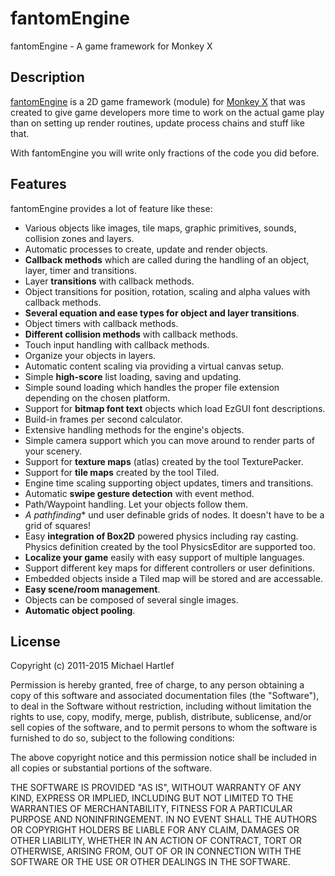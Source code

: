 # fantomEngine
fantomEngine - A game framework for Monkey X

## Description
[fantomEngine](http://www.fantomgl.com) is a 2D game framework (module) for [Monkey X](http://www.monkey-x.com) that was created to give game developers more time to work on the actual game play than on setting up render routines, update process chains and stuff like that. 

With fantomEngine you will write only fractions of the code you did before. 

## Features

fantomEngine provides a lot of feature like these:

  * Various objects like images, tile maps, graphic primitives, sounds, collision zones and layers.
  * Automatic processes to create, update and render objects.
  * **Callback methods** which are called during the handling of an object, layer, timer and transitions.
  * Layer **transitions** with callback methods.
  * Object transitions for position, rotation, scaling and alpha values with callback methods.
  * **Several equation and ease types for object and layer transitions**.
  * Object timers with callback methods.
  * **Different collision methods** with callback methods.
  * Touch input handling with callback methods.
  * Organize your objects in layers.
  * Automatic content scaling via providing a virtual canvas setup.
  * Simple **high-score** list loading, saving and updating.
  * Simple sound loading which handles the proper file extension depending on the chosen platform. 
  * Support for **bitmap font text** objects which load EzGUI font descriptions.
  * Build-in frames per second calculator.
  * Extensive handling methods for the engine's objects.
  * Simple camera support which you can move around to render parts of your scenery.
  * Support for **texture maps** (atlas) created by the tool TexturePacker.
  * Support for **tile maps** created by the tool Tiled.
  * Engine time scaling supporting object updates, timers and transitions.
  * Automatic **swipe gesture detection** with event method.
  * Path/Waypoint handling. Let your objects follow them.
  * **A* pathfinding** und user definable grids of nodes. It doesn't have to be a grid of squares!
  * Easy **integration of Box2D** powered physics including ray casting. Physics definition created by the tool PhysicsEditor are supported too.
  * **Localize your game** easily with easy support of multiple languages.
  * Support different key maps for different controllers or user definitions.
  * Embedded objects inside a Tiled map will be stored and are accessable.
  * **Easy scene/room management**.
  * Objects can be composed of several single images.
  * **Automatic object pooling**.


## License
Copyright (c) 2011-2015 Michael Hartlef

Permission is hereby granted, free of charge, to any person obtaining a copy of this software and associated documentation files (the "Software"), to deal in the Software without restriction, including without limitation the rights to use, copy, modify, merge, publish, distribute, sublicense, and/or sell copies of the software, and to permit persons to whom the software is furnished to do so, subject to the following conditions:

The above copyright notice and this permission notice shall be included in all copies or substantial portions of the software.

THE SOFTWARE IS PROVIDED "AS IS", WITHOUT WARRANTY OF ANY KIND, EXPRESS OR IMPLIED, INCLUDING BUT NOT LIMITED TO THE WARRANTIES OF MERCHANTABILITY, FITNESS FOR A PARTICULAR PURPOSE AND NONINFRINGEMENT. IN NO EVENT SHALL THE AUTHORS OR COPYRIGHT HOLDERS BE LIABLE FOR ANY CLAIM, DAMAGES OR OTHER LIABILITY, WHETHER IN AN ACTION OF CONTRACT, TORT OR OTHERWISE, ARISING FROM, OUT OF OR IN CONNECTION WITH THE SOFTWARE OR THE USE OR OTHER DEALINGS IN THE SOFTWARE.
